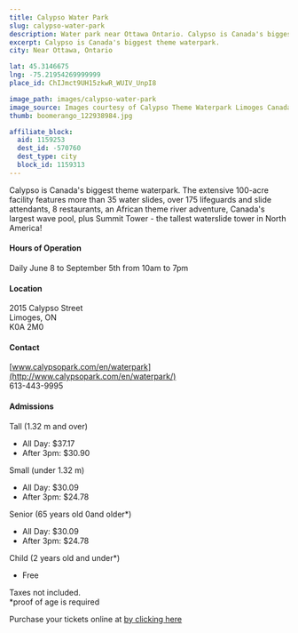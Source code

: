 ```yaml
---
title: Calypso Water Park
slug: calypso-water-park
description: Water park near Ottawa Ontario. Calypso is Canada's biggest theme waterpark.
excerpt: Calypso is Canada's biggest theme waterpark.
city: Near Ottawa, Ontario

lat: 45.3146675
lng: -75.21954269999999
place_id: ChIJmct9UH15zkwR_WUIV_UnpI8

image_path: images/calypso-water-park
image_source: Images courtesy of Calypso Theme Waterpark Limoges Canada © Copyright 2015.
thumb: boomerango_122938984.jpg

affiliate_block:
  aid: 1159253
  dest_id: -570760
  dest_type: city
  block_id: 1159313
---
```


Calypso is Canada's biggest theme waterpark. The extensive 100-acre facility features more than 35 water slides, over 175 lifeguards and slide attendants, 8 restaurants, an African theme river adventure, Canada's largest wave pool, plus Summit Tower - the tallest waterslide tower in North America! 

#### Hours of Operation
Daily June 8 to September 5th from 10am to 7pm 

#### Location
2015 Calypso Street  
Limoges, ON  
K0A 2M0

#### Contact
[www.calypsopark.com/en/waterpark](http://www.calypsopark.com/en/waterpark/)  
613-443-9995

#### Admissions
Tall (1.32 m and over)  
- All Day: $37.17  
- After 3pm: $30.90 

Small (under 1.32 m)  
- All Day: $30.09  
- After 3pm: $24.78 

Senior (65 years old 0and older*)  
- All Day: $30.09  
- After 3pm: $24.78 

Child (2 years old and under*)  
- Free  

Taxes not included.  
*proof of age is required

Purchase your tickets online at [by clicking here](http://www.calypsopark.com/en/waterpark/buy-online/buy-online/)
